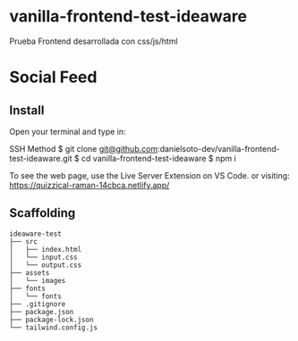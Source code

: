 # vanilla-frontend-test-ideaware
Prueba Frontend desarrollada con css/js/html

# Social Feed

## Install

Open your terminal and type in:

SSH Method
$ git clone git@github.com:danielsoto-dev/vanilla-frontend-test-ideaware.git
$ cd vanilla-frontend-test-ideaware
$ npm i

To see the web page, use the Live Server Extension on VS Code. or visiting: https://quizzical-raman-14cbca.netlify.app/

## Scaffolding

```text
ideaware-test
├── src
│   ├── index.html
│   └── input.css
│   └── output.css 
├── assets
│   └── images
├── fonts
│   └── fonts
├── .gitignore
├── package.json
├── package-lock.json
└── tailwind.config.js

